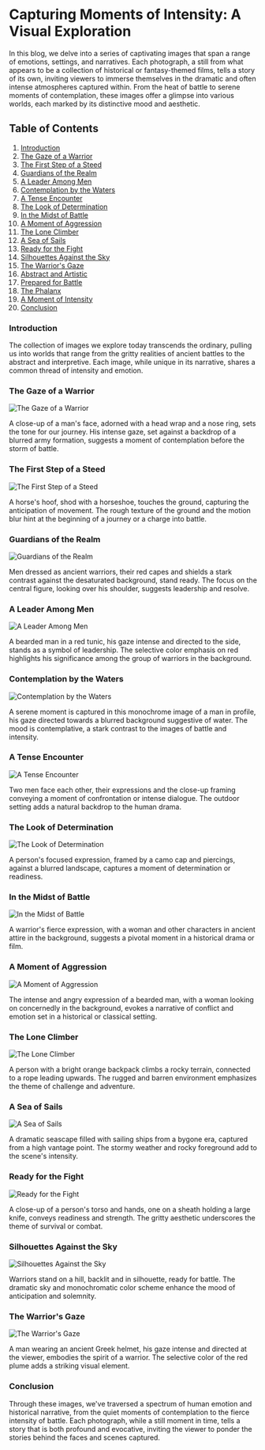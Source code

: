 # Capturing Moments of Intensity: A Visual Exploration

In this blog, we delve into a series of captivating images that span a range of emotions, settings, and narratives. Each photograph, a still from what appears to be a collection of historical or fantasy-themed films, tells a story of its own, inviting viewers to immerse themselves in the dramatic and often intense atmospheres captured within. From the heat of battle to serene moments of contemplation, these images offer a glimpse into various worlds, each marked by its distinctive mood and aesthetic.

## Table of Contents

1. [Introduction](#introduction)
2. [The Gaze of a Warrior](#the-gaze-of-a-warrior)
3. [The First Step of a Steed](#the-first-step-of-a-steed)
4. [Guardians of the Realm](#guardians-of-the-realm)
5. [A Leader Among Men](#a-leader-among-men)
6. [Contemplation by the Waters](#contemplation-by-the-waters)
7. [A Tense Encounter](#a-tense-encounter)
8. [The Look of Determination](#the-look-of-determination)
9. [In the Midst of Battle](#in-the-midst-of-battle)
10. [A Moment of Aggression](#a-moment-of-aggression)
11. [The Lone Climber](#the-lone-climber)
12. [A Sea of Sails](#a-sea-of-sails)
13. [Ready for the Fight](#ready-for-the-fight)
14. [Silhouettes Against the Sky](#silhouettes-against-the-sky)
15. [The Warrior's Gaze](#the-warriors-gaze)
16. [Abstract and Artistic](#abstract-and-artistic)
17. [Prepared for Battle](#prepared-for-battle)
18. [The Phalanx](#the-phalanx)
19. [A Moment of Intensity](#a-moment-of-intensity)
20. [Conclusion](#conclusion)

### Introduction

The collection of images we explore today transcends the ordinary, pulling us into worlds that range from the gritty realities of ancient battles to the abstract and interpretive. Each image, while unique in its narrative, shares a common thread of intensity and emotion.

### The Gaze of a Warrior

![The Gaze of a Warrior](https://i.ibb.co/NtXFrvJ/image.jpg)

A close-up of a man's face, adorned with a head wrap and a nose ring, sets the tone for our journey. His intense gaze, set against a backdrop of a blurred army formation, suggests a moment of contemplation before the storm of battle.

### The First Step of a Steed

![The First Step of a Steed](https://i.ibb.co/KXf2Zd6/image.jpg)

A horse's hoof, shod with a horseshoe, touches the ground, capturing the anticipation of movement. The rough texture of the ground and the motion blur hint at the beginning of a journey or a charge into battle.

### Guardians of the Realm

![Guardians of the Realm](https://i.ibb.co/NCqMLrH/image.jpg)

Men dressed as ancient warriors, their red capes and shields a stark contrast against the desaturated background, stand ready. The focus on the central figure, looking over his shoulder, suggests leadership and resolve.

### A Leader Among Men

![A Leader Among Men](https://i.ibb.co/XS5yvrD/image.jpg)

A bearded man in a red tunic, his gaze intense and directed to the side, stands as a symbol of leadership. The selective color emphasis on red highlights his significance among the group of warriors in the background.

### Contemplation by the Waters

![Contemplation by the Waters](https://i.ibb.co/wLkVFFp/image.jpg)

A serene moment is captured in this monochrome image of a man in profile, his gaze directed towards a blurred background suggestive of water. The mood is contemplative, a stark contrast to the images of battle and intensity.

### A Tense Encounter

![A Tense Encounter](https://i.ibb.co/ZcJF70M/image.jpg)

Two men face each other, their expressions and the close-up framing conveying a moment of confrontation or intense dialogue. The outdoor setting adds a natural backdrop to the human drama.

### The Look of Determination

![The Look of Determination](https://i.ibb.co/sJvQktd/image.jpg)

A person's focused expression, framed by a camo cap and piercings, against a blurred landscape, captures a moment of determination or readiness.

### In the Midst of Battle

![In the Midst of Battle](https://i.ibb.co/NrqpHh9/image.jpg)

A warrior's fierce expression, with a woman and other characters in ancient attire in the background, suggests a pivotal moment in a historical drama or film.

### A Moment of Aggression

![A Moment of Aggression](https://i.ibb.co/Bg7X8qX/image.jpg)

The intense and angry expression of a bearded man, with a woman looking on concernedly in the background, evokes a narrative of conflict and emotion set in a historical or classical setting.

### The Lone Climber

![The Lone Climber](https://i.ibb.co/pWy7hMS/image.jpg)

A person with a bright orange backpack climbs a rocky terrain, connected to a rope leading upwards. The rugged and barren environment emphasizes the theme of challenge and adventure.

### A Sea of Sails

![A Sea of Sails](https://i.ibb.co/5MF20vr/image.jpg)

A dramatic seascape filled with sailing ships from a bygone era, captured from a high vantage point. The stormy weather and rocky foreground add to the scene's intensity.

### Ready for the Fight

![Ready for the Fight](https://i.ibb.co/gTJsxRk/image.jpg)

A close-up of a person's torso and hands, one on a sheath holding a large knife, conveys readiness and strength. The gritty aesthetic underscores the theme of survival or combat.

### Silhouettes Against the Sky

![Silhouettes Against the Sky](https://i.ibb.co/Y74kfPN/image.jpg)

Warriors stand on a hill, backlit and in silhouette, ready for battle. The dramatic sky and monochromatic color scheme enhance the mood of anticipation and solemnity.

### The Warrior's Gaze

![The Warrior's Gaze](https://i.ibb.co/4fZQQDB/image.jpg)

A man wearing an ancient Greek helmet, his gaze intense and directed at the viewer, embodies the spirit of a warrior. The selective color of the red plume adds a striking visual element.

### Conclusion

Through these images, we've traversed a spectrum of human emotion and historical narrative, from the quiet moments of contemplation to the fierce intensity of battle. Each photograph, while a still moment in time, tells a story that is both profound and evocative, inviting the viewer to ponder the stories behind the faces and scenes captured.